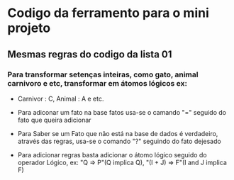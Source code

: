 # Codigo da ferramento para o mini projeto 

## Mesmas regras do codigo da lista 01

### Para transformar setenças inteiras, como gato, animal carnivoro e etc, transformar em átomos lógicos ex:
- Carnivor : C, Animal : A e etc.

- Para adiconar um fato na base fatos usa-se o camando "=" seguido do fato que queira adicionar

- Para Saber se um Fato que não está na base de dados é verdadeiro, através das regras, usa-se o comando "?" seguindo do fato dejesado

- Para adicionar regras basta adicionar o átomo lógico seguido do operador Lógico, ex: "Q => P"(Q implica Q), "(I + J) => F"(I and J implica F)